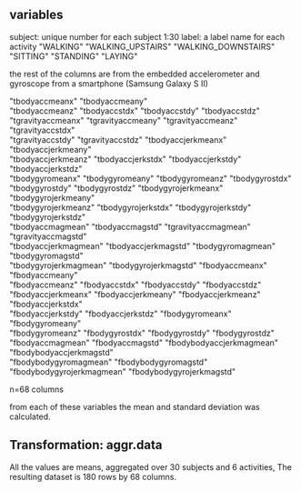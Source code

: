 ## variables

subject: unique number for each subject 1:30
label: a label name for each activity
                           "WALKING"
                           "WALKING_UPSTAIRS"
                           "WALKING_DOWNSTAIRS"
                           "SITTING"
                           "STANDING"
                           "LAYING"

the rest of the columns are from the embedded accelerometer and gyroscope from a smartphone (Samsung Galaxy S II)

"tbodyaccmeanx"            "tbodyaccmeany"           
"tbodyaccmeanz"            "tbodyaccstdx"             "tbodyaccstdy"             "tbodyaccstdz"            
"tgravityaccmeanx"         "tgravityaccmeany"         "tgravityaccmeanz"         "tgravityaccstdx"         
"tgravityaccstdy"          "tgravityaccstdz"          "tbodyaccjerkmeanx"        "tbodyaccjerkmeany"       
"tbodyaccjerkmeanz"        "tbodyaccjerkstdx"         "tbodyaccjerkstdy"         "tbodyaccjerkstdz"        
"tbodygyromeanx"           "tbodygyromeany"           "tbodygyromeanz"           "tbodygyrostdx"           
"tbodygyrostdy"            "tbodygyrostdz"            "tbodygyrojerkmeanx"       "tbodygyrojerkmeany"      
"tbodygyrojerkmeanz"       "tbodygyrojerkstdx"        "tbodygyrojerkstdy"        "tbodygyrojerkstdz"       
"tbodyaccmagmean"          "tbodyaccmagstd"           "tgravityaccmagmean"       "tgravityaccmagstd"       
"tbodyaccjerkmagmean"      "tbodyaccjerkmagstd"       "tbodygyromagmean"         "tbodygyromagstd"         
"tbodygyrojerkmagmean"     "tbodygyrojerkmagstd"      "fbodyaccmeanx"            "fbodyaccmeany"           
"fbodyaccmeanz"            "fbodyaccstdx"             "fbodyaccstdy"             "fbodyaccstdz"            
"fbodyaccjerkmeanx"        "fbodyaccjerkmeany"        "fbodyaccjerkmeanz"        "fbodyaccjerkstdx"        
"fbodyaccjerkstdy"         "fbodyaccjerkstdz"         "fbodygyromeanx"           "fbodygyromeany"          
"fbodygyromeanz"           "fbodygyrostdx"            "fbodygyrostdy"            "fbodygyrostdz"           
"fbodyaccmagmean"          "fbodyaccmagstd"           "fbodybodyaccjerkmagmean"  "fbodybodyaccjerkmagstd"  
"fbodybodygyromagmean"     "fbodybodygyromagstd"      "fbodybodygyrojerkmagmean" "fbodybodygyrojerkmagstd" 

n=68 columns

from each of these variables the mean and standard deviation was calculated.

## Transformation: aggr.data

All the values are means, aggregated over 30 subjects and 6 activities, 
The resulting dataset is 180 rows by 68 columns.
